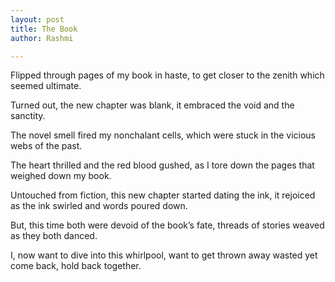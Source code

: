 ```yaml
---
layout: post
title: The Book
author: Rashmi

---
```


Flipped through pages of my book in haste,
to get closer to the zenith which seemed ultimate.

Turned out, the new chapter was blank,
it embraced the void and the sanctity.

The novel smell fired my nonchalant cells,
which were stuck in the vicious webs of the past.

The heart thrilled and the red blood gushed,
as I tore down the pages that weighed down my book.

Untouched from fiction, this new chapter started dating the ink,
it rejoiced as the ink swirled and words poured down.

But, this time both were devoid of the book’s fate,
threads of stories weaved as they both danced.

I, now want to dive into this whirlpool,
want to get thrown away wasted
yet come back, hold back together.